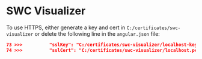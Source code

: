 # SWC Visualizer

To use HTTPS, either generate a key and cert in `C:/certificates/swc-visualizer` or delete the following line in the `angular.json` file:

```json
73 >>>          "sslKey": "C:/certificates/swc-visualizer/localhost-key.pem",
74 >>>          "sslCert": "C:/certificates/swc-visualizer/localhost.pem"
```